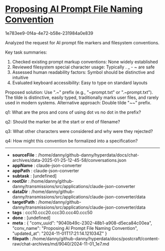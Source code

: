# [Proposing AI Prompt File Naming Convention](https://claude.ai/chat/9040b49c-2302-48b1-a908-d5eca84c00ea)

1e783ee9-0f4a-4e72-b58e-231984a0e839

 Analyzed the request for AI prompt file markers and filesystem conventions.

Key task summaries:
1. Checked existing prompt markup conventions: None widely established
2. Reviewed filesystem special character usage: Typically . _ - ~ are safe
3. Assessed human readability factors: Symbol should be distinctive and intuitive
4. Evaluated keyboard accessibility: Easy to type on standard layouts

Proposed solution:
Use ".~" prefix (e.g., "~prompt.txt" or ".~prompt.txt"). The tilde is distinctive, easily typed, traditionally marks user files, and rarely used in modern systems. Alternative approach: Double tilde "~~" prefix.

q1: What are the pros and cons of using dot vs no dot in the prefix?

q2: Should the marker be at the start or end of filename?

q3: What other characters were considered and why were they rejected?

q4: How might this convention be formalized into a specification?

---

* **sourceFile** : /home/danny/github-danny/hyperdata/docs/chat-archives/data-2025-01-25-12-45-58/conversations.json
* **appName** : claude-json-converter
* **appPath** : claude-json-converter
* **subtask** : [undefined]
* **rootDir** : /home/danny/github-danny/transmissions/src/applications/claude-json-converter
* **dataDir** : /home/danny/github-danny/transmissions/src/applications/claude-json-converter/data
* **targetPath** : /home/danny/github-danny/transmissions/src/applications/claude-json-converter/data
* **tags** : ccc10.ccc20.ccc30.ccc40.ccc50
* **done** : [undefined]
* **meta** : {
  "conv_uuid": "9040b49c-2302-48b1-a908-d5eca84c00ea",
  "conv_name": "Proposing AI Prompt File Naming Convention",
  "updated_at": "2024-11-01T17:21:14.121034Z"
}
* **filepath** : /home/danny/github-danny/hyperdata/docs/postcraft/content-raw/chat-archives/md/9040/2024-11-01_1e7.md
